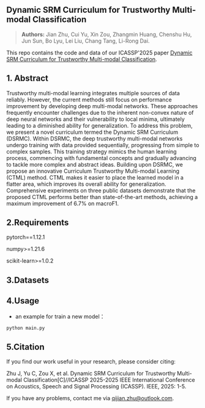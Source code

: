 ## Dynamic SRM Curriculum for Trustworthy Multi-modal Classification
> **Authors:**
Jian Zhu, Cui Yu, Xin Zou, Zhangmin Huang, Chenshu Hu, Jun Sun, Bo Lyu, Lei Liu, Chang Tang, Li-Rong Dai. 

This repo contains the code and data of our ICASSP'2025 paper [Dynamic SRM Curriculum for Trustworthy Multi-modal Classification](https://ieeexplore.ieee.org/abstract/document/10888724).

## 1. Abstract

Trustworthy multi-modal learning integrates multiple sources of data reliably. However, the current methods still focus on performance improvement by developing deep multi-modal networks. These approaches frequently encounter challenges due to the inherent non-convex nature of deep neural networks and their vulnerability to local minima, ultimately leading to a diminished ability for generalization. To address this problem, we present a novel curriculum termed the Dynamic SRM Curriculum (DSRMC). Within DSRMC, the deep trustworthy multi-modal networks undergo training with data provided sequentially, progressing from simple to complex samples. This training strategy mimics the human learning process, commencing with fundamental concepts and gradually advancing to tackle more complex and abstract ideas. Building upon DSRMC, we propose an innovative Curriculum Trustworthy Multi-modal Learning (CTML) method. CTML makes it easier to place the learned model in a flatter area, which improves its overall ability for generalization. Comprehensive experiments on three public datasets demonstrate that the proposed CTML performs better than state-of-the-art methods, achieving a maximum improvement of 6.7% on macroF1.

## 2.Requirements

pytorch==1.12.1

numpy>=1.21.6

scikit-learn>=1.0.2

## 3.Datasets



## 4.Usage

- an example for train a new model：

```bash
python main.py
```



## 5.Citation

If you find our work useful in your research, please consider citing:

Zhu J, Yu C, Zou X, et al. Dynamic SRM Curriculum for Trustworthy Multi-modal Classification[C]//ICASSP 2025-2025 IEEE International Conference on Acoustics, Speech and Signal Processing (ICASSP). IEEE, 2025: 1-5.

If you have any problems, contact me via qijian.zhu@outlook.com.


